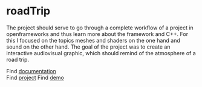 # roadTrip

The project should serve to go through a complete workflow of a project in openframeworks and thus learn more about the framework and C++. For this I focused on the topics meshes and shaders on the one hand and sound on the other hand. The goal of the project was to create an interactive audiovisual graphic, which should remind of the atmosphere of a road trip.

Find [documentation](./documentation.md)      
Find [project](./myRoadTrip)
Find [demo](https://youtu.be/te5B8xOQGnE)

